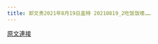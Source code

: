 ```yaml
---
title: 郭文贵2021年8月19日盖特 20210819_2吃饭饭喽……
---
```


[原文連接](https://gnews.org/ThreadView/53482109)


